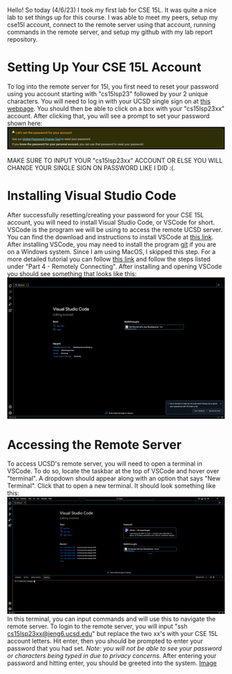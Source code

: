 Hello! So today (4/6/23) I took my first lab for CSE 15L. It was quite a nice lab to set things up for this course. I was able to meet my peers, setup my cse15l account, connect to the remote server using that account, running commands in the remote server, and setup my github with my lab report repository. 

# Setting Up Your CSE 15L Account
To log into the remote server for 15l, you first need to reset your password using you account starting with "cs15lsp23" followed by your 2 unique characters. You will need to log in with your UCSD single sign on at [this webpage](https://sdacs.ucsd.edu/~icc/index.php). You should then be able to click on a box with your "cs15lsp23xx" account. After clicking that, you will see a prompt to set your password shown here: ![Image](https://github.com/whatuptj/cse15l-lab-reports/blob/main/Prompt.png)

MAKE SURE TO INPUT YOUR "cs15lsp23xx" ACCOUNT OR ELSE YOU WILL CHANGE YOUR SINGLE SIGN ON PASSWORD LIKE I DID :(. 

# Installing Visual Studio Code
After successfully resetting/creating your password for your CSE 15L account, you will need to install Visual Studio Code, or VSCode for short. VSCode is the program we will be using to access the remote UCSD server. You can find the download and instructions to install VSCode at [this link](https://code.visualstudio.com). After installing VSCode, you may need to install the program [git](https://gitforwindows.org) if you are on a Windows system. Since I am using MacOS, I skipped this step. For a more detailed tutorial you can follow [this link](https://ucsd-cse15l-s23.github.io/week/week1/#due-dates--links) and follow the steps listed under "Part 4 - Remotely Connecting". After installing and opening VSCode you should see something that looks like this: ![Image](https://github.com/whatuptj/cse15l-lab-reports/blob/main/VSCode.png) 

# Accessing the Remote Server
To access UCSD's remote server, you will need to open a terminal in VSCode. To do so, locate the taskbar at the top of VSCode and hover over "terminal". A dropdown should appear along with an option that says "New Terminal". Click that to open a new terminal. It should look something like this: ![Image](https://github.com/whatuptj/cse15l-lab-reports/blob/main/terminal.png)
In this terminal, you can input commands and will use this to navigate the remote server. To login to the remote server, you will input "ssh cs15lsp23xx@ieng6.ucsd.edu" but replace the two xx's with your CSE 15L account letters. Hit enter, then you should be prompted to enter your password that you had set. *Note: you will not be able to see your password or characters being typed in due to privacy concerns.* After entering your password and hitting enter, you should be greeted into the system. [Image](https://github.com/whatuptj/cse15l-lab-reports/blob/main/server.png)
